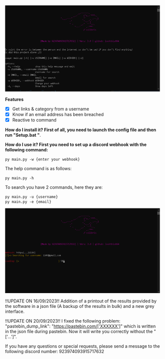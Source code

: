 ![menu](photo/1.png)


**Features**
- [x] Get links & category from a username
- [X] Know if an email address has been breached
- [X] Reactive to command

**How do I install it? First of all, you need to launch the config file and then run "Setup.bat "**.

**How do I use it? First you need to set up a discord webhook with the following command:**
```
py main.py -w {enter your webhook}
```
The help command is as follows:
```
py main.py -h
```

To search you have 2 commands, here they are:
```
py main.py -u {username}
py main.py -e {email}
```
![new2](photo/2.png)


!!UPDATE ON 16/09/2023!! 
Addition of a printout of the results provided by the software in a json file (A backup of the results in bulk) and a new grey interface.

!!UPDATE ON 20/09/2023!! 
I fixed the following problem: "pastebin_dump_link": "https://pastebin.com/['XXXXXX']" which is written in the json file during pastebin. Now it will write you correctly without the "['...']".

If you have any questions or special requests, please send a message to the following discord number: 923974093915717632


